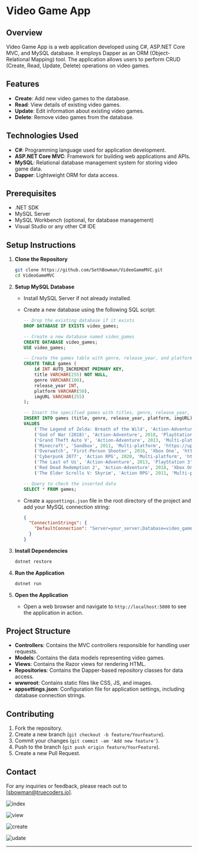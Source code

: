 # Video Game App

## Overview

Video Game App is a web application developed using C#, ASP.NET Core MVC, and MySQL database. It employs Dapper as an ORM (Object-Relational Mapping) tool. The application allows users to perform CRUD (Create, Read, Update, Delete) operations on video games.

## Features

- **Create**: Add new video games to the database.
- **Read**: View details of existing video games.
- **Update**: Edit information about existing video games.
- **Delete**: Remove video games from the database.

## Technologies Used

- **C#**: Programming language used for application development.
- **ASP.NET Core MVC**: Framework for building web applications and APIs.
- **MySQL**: Relational database management system for storing video game data.
- **Dapper**: Lightweight ORM for data access.

## Prerequisites

- .NET SDK
- MySQL Server
- MySQL Workbench (optional, for database management)
- Visual Studio or any other C# IDE

## Setup Instructions

1. **Clone the Repository**
   ```bash
   git clone https://github.com/SethBowman/VideoGameMVC.git
   cd VideoGameMVC
   ```

2. **Setup MySQL Database**
   - Install MySQL Server if not already installed.
   - Create a new database using the following SQL script:

     ```sql
     -- Drop the existing database if it exists
     DROP DATABASE IF EXISTS video_games;

     -- Create a new database named video_games
     CREATE DATABASE video_games;
     USE video_games;

     -- Create the games table with genre, release_year, and platform columns
     CREATE TABLE games (
         id INT AUTO_INCREMENT PRIMARY KEY,
         title VARCHAR(255) NOT NULL,
         genre VARCHAR(100),
         release_year INT,
         platform VARCHAR(50),
         imgURL VARCHAR(255)
     );

     -- Insert the specified games with titles, genre, release_year, platform, and image URLs
     INSERT INTO games (title, genre, release_year, platform, imgURL)
     VALUES
         ('The Legend of Zelda: Breath of the Wild', 'Action-Adventure', 2017, 'Nintendo Switch', 'https://upload.wikimedia.org/wikipedia/en/c/c6/The_Legend_of_Zelda_Breath_of_the_Wild.jpg'),
         ('God of War (2018)', 'Action-Adventure', 2018, 'PlayStation 4', 'https://upload.wikimedia.org/wikipedia/en/a/a7/God_of_War_4_cover.jpg'),
         ('Grand Theft Auto V', 'Action-Adventure', 2013, 'Multi-platform', 'https://upload.wikimedia.org/wikipedia/en/a/a5/Grand_Theft_Auto_V.png'),
         ('Minecraft', 'Sandbox', 2011, 'Multi-platform', 'https://upload.wikimedia.org/wikipedia/en/5/51/Minecraft_cover.png'),
         ('Overwatch', 'First-Person Shooter', 2016, 'Xbox One', 'https://upload.wikimedia.org/wikipedia/en/5/51/Overwatch_cover_art.jpg'),
         ('Cyberpunk 2077', 'Action RPG', 2020, 'Multi-platform', 'https://upload.wikimedia.org/wikipedia/en/9/9f/Cyberpunk_2077_box_art.jpg'),
         ('The Last of Us', 'Action-Adventure', 2013, 'PlayStation 3', 'https://upload.wikimedia.org/wikipedia/en/4/46/Video_Game_Cover_-_The_Last_of_Us.jpg'),
         ('Red Dead Redemption 2', 'Action-Adventure', 2018, 'Xbox One', 'https://upload.wikimedia.org/wikipedia/en/4/44/Red_Dead_Redemption_II.jpg'),
         ('The Elder Scrolls V: Skyrim', 'Action RPG', 2011, 'Multi-platform', 'https://upload.wikimedia.org/wikipedia/en/1/15/The_Elder_Scrolls_V_Skyrim_cover.png');

     -- Query to check the inserted data
     SELECT * FROM games;
     ```

   - Create a `appsettings.json` file in the root directory of the project and add your MySQL connection string:
     ```json
     {
       "ConnectionStrings": {
         "DefaultConnection": "Server=your_server;Database=video_games;User=your_username;Password=your_password;"
       }
     }
     ```

3. **Install Dependencies**
   ```bash
   dotnet restore
   ```

4. **Run the Application**
   ```bash
   dotnet run
   ```

5. **Open the Application**
   - Open a web browser and navigate to `http://localhost:5000` to see the application in action.

## Project Structure

- **Controllers**: Contains the MVC controllers responsible for handling user requests.
- **Models**: Contains the data models representing video games.
- **Views**: Contains the Razor views for rendering HTML.
- **Repositories**: Contains the Dapper-based repository classes for data access.
- **wwwroot**: Contains static files like CSS, JS, and images.
- **appsettings.json**: Configuration file for application settings, including database connection strings.

## Contributing

1. Fork the repository.
2. Create a new branch (`git checkout -b feature/YourFeature`).
3. Commit your changes (`git commit -am 'Add new feature'`).
4. Push to the branch (`git push origin feature/YourFeature`).
5. Create a new Pull Request.

## Contact

For any inquiries or feedback, please reach out to [sbowman@truecoders.io].

![index](https://github.com/SethBowman/VideoGameMVC/assets/81124768/272aa6af-eb21-4f62-98ea-4beab8d889ed)

![view](https://github.com/SethBowman/VideoGameMVC/assets/81124768/64d2ea1c-1133-40c0-9742-509fb62e16d0)

![create](https://github.com/SethBowman/VideoGameMVC/assets/81124768/7359d69d-9cfb-4602-833c-c38179e2b2ce)

![udate](https://github.com/SethBowman/VideoGameMVC/assets/81124768/6318a256-e51b-4c8c-8727-a7ac686ad555)


---
